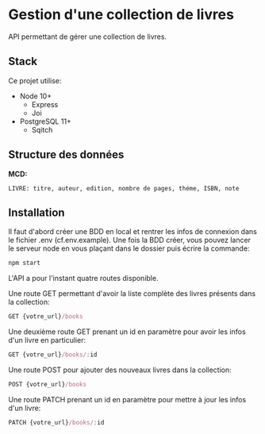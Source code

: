 # Gestion d'une collection de livres
API permettant de gérer une collection de livres.

## Stack
Ce projet utilise:
- Node 10+
  - Express
  - Joi
- PostgreSQL 11+
  - Sqitch

## Structure des données
**MCD:**
```
LIVRE: titre, auteur, edition, nombre de pages, théme, ISBN, note
```

## Installation

Il faut d'abord créer une BDD en local et rentrer les infos de connexion dans le fichier .env (cf.env.example).
Une fois la BDD créer, vous pouvez lancer le serveur node en vous plaçant dans le dossier puis écrire la commande:

```javascript
npm start
```
L'API a pour l'instant quatre routes disponible.

Une route GET permettant d'avoir la liste complète des livres présents dans la collection:

```javascript
GET {votre_url}/books
```

Une deuxième route GET prenant un id en paramètre pour avoir les infos d'un livre en particulier:

```javascript
GET {votre_url}/books/:id
```

Une route POST pour ajouter des nouveaux livres dans la collection:

```javascript
POST {votre_url}/books
```

Une route PATCH prenant un id en paramètre pour mettre à jour les infos d'un livre:

```javascript
PATCH {votre_url}/books/:id
```